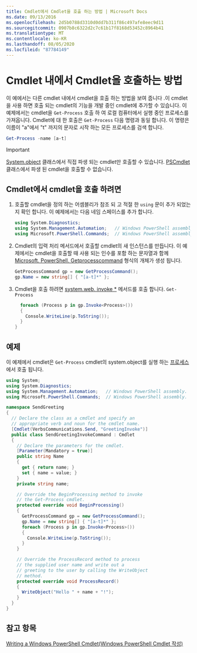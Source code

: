 ```yaml
---
title: Cmdlet에서 Cmdlet을 호출 하는 방법 | Microsoft Docs
ms.date: 09/13/2016
ms.openlocfilehash: 2d5b0788d3310d0dd7b311f86c497afe8eec9d11
ms.sourcegitcommit: 0907b8c6322d2c7c61b17f8168d53452c8964b41
ms.translationtype: MT
ms.contentlocale: ko-KR
ms.lasthandoff: 08/05/2020
ms.locfileid: "87784149"
---
```

# <a name="how-to-invoke-a-cmdlet-from-within-a-cmdlet"></a>Cmdlet 내에서 Cmdlet을 호출하는 방법

이 예에서는 다른 cmdlet 내에서 cmdlet을 호출 하는 방법을 보여 줍니다 .이 cmdlet을 사용 하면 호출 되는 cmdlet의 기능을 개발 중인 cmdlet에 추가할 수 있습니다. 이 예제에서는 cmdlet을 `Get-Process` 호출 하 여 로컬 컴퓨터에서 실행 중인 프로세스를 가져옵니다. Cmdlet에 대 한 호출은 `Get-Process` 다음 명령과 동일 합니다. 이 명령은 이름이 "a"에서 "t" 까지의 문자로 시작 하는 모든 프로세스를 검색 합니다.

```powershell
Get-Process -name [a-t]
```

> [!IMPORTANT]
> [System.object](/dotnet/api/System.Management.Automation.Cmdlet) 클래스에서 직접 파생 되는 cmdlet만 호출할 수 있습니다. [PSCmdlet](/dotnet/api/System.Management.Automation.PSCmdlet) 클래스에서 파생 된 cmdlet을 호출할 수 없습니다.

## <a name="to-invoke-a-cmdlet-from-within-a-cmdlet"></a>Cmdlet에서 cmdlet을 호출 하려면

1. 호출할 cmdlet을 정의 하는 어셈블리가 참조 되 고 적절 한 `using` 문이 추가 되었는지 확인 합니다. 이 예제에서는 다음 네임 스페이스를 추가 합니다.

    ```csharp
    using System.Diagnostics;
    using System.Management.Automation;   // Windows PowerShell assembly.
    using Microsoft.PowerShell.Commands;  // Windows PowerShell assembly.
    ```

2. Cmdlet의 입력 처리 메서드에서 호출할 cmdlet의 새 인스턴스를 만듭니다. 이 예제에서는 cmdlet을 호출할 때 사용 되는 인수를 포함 하는 문자열과 함께 [Microsoft. PowerShell. Getprocesscommand](/dotnet/api/Microsoft.PowerShell.Commands.GetProcessCommand) 형식의 개체가 생성 됩니다.

    ```csharp
    GetProcessCommand gp = new GetProcessCommand();
    gp.Name = new string[] { "[a-t]*" };
    ```

3. Cmdlet을 호출 하려면 [system.web. invoke *](/dotnet/api/System.Management.Automation.Cmdlet.Invoke) 메서드를 호출 합니다. `Get-Process`

    ```csharp
      foreach (Process p in gp.Invoke<Process>())
      {
        Console.WriteLine(p.ToString());
      }
    }
    ```

## <a name="example"></a>예제

이 예제에서 cmdlet은 `Get-Process` cmdlet의 system.object를 실행 하는 [프로세스](/dotnet/api/System.Management.Automation.Cmdlet.BeginProcessing) 에서 호출 됩니다.

```csharp
using System;
using System.Diagnostics;
using System.Management.Automation;   // Windows PowerShell assembly.
using Microsoft.PowerShell.Commands;  // Windows PowerShell assembly.

namespace SendGreeting
{
  // Declare the class as a cmdlet and specify an
  // appropriate verb and noun for the cmdlet name.
  [Cmdlet(VerbsCommunications.Send, "GreetingInvoke")]
  public class SendGreetingInvokeCommand : Cmdlet
  {
    // Declare the parameters for the cmdlet.
    [Parameter(Mandatory = true)]
    public string Name
    {
      get { return name; }
      set { name = value; }
    }
    private string name;

    // Override the BeginProcessing method to invoke
    // the Get-Process cmdlet.
    protected override void BeginProcessing()
    {
      GetProcessCommand gp = new GetProcessCommand();
      gp.Name = new string[] { "[a-t]*" };
      foreach (Process p in gp.Invoke<Process>())
      {
        Console.WriteLine(p.ToString());
      }
    }

    // Override the ProcessRecord method to process
    // the supplied user name and write out a
    // greeting to the user by calling the WriteObject
    // method.
    protected override void ProcessRecord()
    {
      WriteObject("Hello " + name + "!");
    }
  }
}
```

## <a name="see-also"></a>참고 항목

[Writing a Windows PowerShell Cmdlet(Windows PowerShell Cmdlet 작성)](./writing-a-windows-powershell-cmdlet.md)
